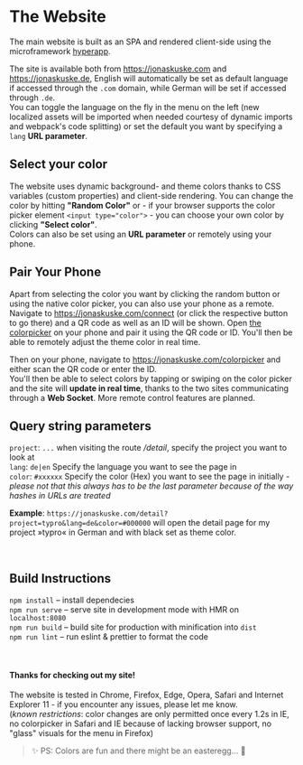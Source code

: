 # The Website

The main website is built as an SPA and rendered client-side using the microframework [hyperapp](https://hyperapp.js.org/).  

The site is available both from https://jonaskuske.com and https://jonaskuske.de, English will automatically be set as default language if accessed through the `.com` domain, while German will be set if accessed through `.de`.  
You can toggle the language on the fly in the menu on the left (new localized assets will be imported when needed courtesy of dynamic imports and webpack's code splitting) or set the default you want by specifying a `lang` **URL parameter**.  

## Select your color

The website uses dynamic background- and theme colors thanks to CSS variables (custom properties) and client-side rendering. You can change the color by hitting **"Random Color"** or - if your browser supports the color picker element `<input type="color">` - you can choose your own color by clicking **"Select color"**.  
Colors can also be set using an **URL parameter** or remotely using your phone.  

## Pair Your Phone

Apart from selecting the color you want by clicking the random button or using the native color picker, you can also use your phone as a remote. Navigate to https://jonaskuske.com/connect (or click the respective button to go there) and a QR code as well as an ID will be shown. Open [the colorpicker](#the-Colorpicker) on your phone and pair it using the QR code or ID. You'll then be able to remotely adjust the theme color in real time.

Then on your phone, navigate to https://jonaskuske.com/colorpicker and either scan the QR code or enter the ID.  
You'll then be able to select colors by tapping or swiping on the color picker and the site will **update in real time**, thanks to the two sites communicating through a **Web Socket**. More remote control features are planned.

## Query string parameters

`project`: `...` when visiting the route */detail*, specify the project you want to look at  
`lang`: `de|en` Specify the language you want to see the page in  
`color`: `#xxxxxx` Specify the color (Hex) you want to see the page in initially - *please not that this always has to be the last parameter because of the way hashes in URLs are treated*  

**Example**: `https://jonaskuske.com/detail?project=typro&lang=de&color=#000000` will open the detail page for my project »typro« in German and with black set as theme color.

&nbsp;

## Build Instructions

`npm install` – install dependecies  
`npm run serve` – serve site in development mode with HMR on `localhost:8080`  
`npm run build` – build site for production with minification into `dist`  
`npm run lint` – run eslint & prettier to format the code  

&nbsp;

#### Thanks for checking out my site!  
 The website is tested in Chrome, Firefox, Edge, Opera, Safari and Internet Explorer 11 - if you encounter any issues, please let me know.  
(*known restrictions*: color changes are only permitted once every 1.2s in IE, no colorpicker in Safari and IE because of lacking browser support, no "glass" visuals for the menu in Firefox)  

> ✨ PS: Colors are fun and there might be an easteregg... 🔮